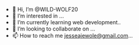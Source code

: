 - 👋 Hi, I’m @WILD-WOLF20
- 👀 I’m interested in ...
- 🌱 I’m currently learning web development..
- 💞️ I’m looking to collaborate on ...
- 📫 How to reach me jesseajewole@gmail.com...

<!---
WILD-WOLF20/WILD-WOLF20 is a ✨ special ✨ repository because its `README.md` (this file) appears on your GitHub profile.
You can click the Preview link to take a look at your changes.
--->

